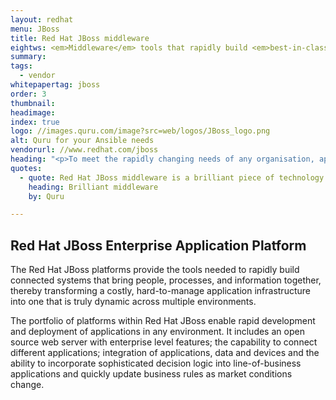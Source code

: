 ```yaml
---
layout: redhat
menu: JBoss
title: Red Hat JBoss middleware
eightws: <em>Middleware</em> tools that rapidly build <em>best-in-class</em, >scaleable applications
summary:
tags:
  - vendor
whitepapertag: jboss
order: 3
thumbnail:
headimage:
index: true
logo: //images.quru.com/image?src=web/logos/JBoss_logo.png
alt: Quru for your Ansible needs
vendorurl: //www.redhat.com/jboss
heading: "<p>To meet the rapidly changing needs of any organisation, applications and services have to be developed quickly, and seamlessly scale across multiple operating systems deployed as physical, virtual, mobile, and cloud resources. Traditional middleware infrastructure is not sufficiently agile, productive, or cost-effective leaving organisations competitively exposed.</p><p>At Quru we recognise that Red Hat JBoss Middleware is able to integrate software from various open source communities, including the JBoss community, Apache Software Foundation, and Eclipse Foundation, into robust, fully tested, integrated platforms.</p><p>We strive to deliver value for our clients by accelerating deployment and achieving the benefits that JBoss promises.<p>"
quotes:
  - quote: Red Hat JBoss middleware is a brilliant piece of technology that solve many of the challenges that organisations face in their application development environments. We utilise JBoss enterprise application platform to build great Java applications.
    heading: Brilliant middleware
    by: Quru

---
```


## Red Hat JBoss Enterprise Application Platform
The Red Hat JBoss platforms provide the tools needed to rapidly build connected systems that bring people, processes, and information together, thereby transforming a costly, hard-to-manage application infrastructure into one that is truly dynamic across multiple environments.

The portfolio of platforms within Red Hat JBoss enable rapid development and deployment of applications in any environment. It includes an open source web server with enterprise level features; the capability to connect different applications; integration of applications, data and devices and the ability to incorporate sophisticated decision logic into line-of-business applications and quickly update business rules as market conditions change.
